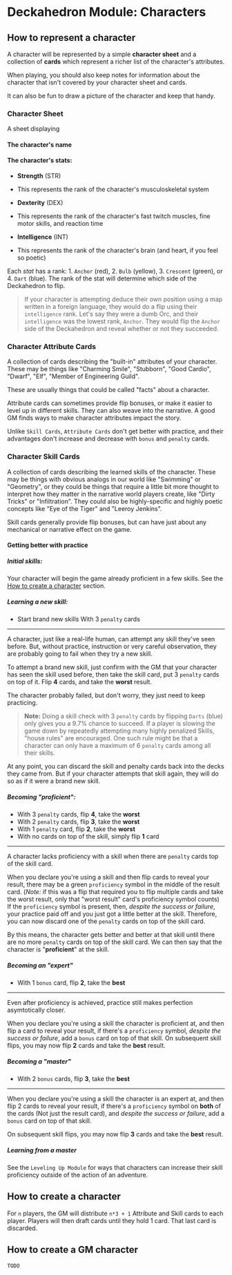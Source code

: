 # Deckahedron Module: Characters


## How to represent a character

A character will be represented by a simple **character sheet** and a
collection of **cards** which represent a richer list of the character's
attributes.

When playing, you should also keep notes for information
about the character that isn't covered by your character sheet and cards.

It can also be fun to draw a picture of the character and keep that handy.

### Character Sheet

A sheet displaying

#### The character's **name**
#### The character's **stats**:
  * **Strength** (STR)
   - This represents the rank of the character's musculoskeletal system
  * **Dexterity** (DEX)
   - This represents the rank of the character's fast twitch muscles, fine motor skills, and reaction time
  * **Intelligence** (INT)
   - This represents the rank of the character's brain (and heart, if you feel so poetic)

Each *stat* has a rank: 1. `Anchor` (red), 2. `Bulb` (yellow),
3. `Crescent` (green), or 4. `Dart` (blue).
The rank of the stat will determine which side of the Deckahedron to flip.

> If your character is attempting deduce their own position using a
> map written in a foreign language, they would do a flip using
> their `intelligence` rank.  Let's say they were a dumb Orc, and their
> `intelligence` was the lowest rank, `Anchor`. They would flip the `Anchor`
> side of the Deckahedron and reveal whether or not they succeeded.

### Character Attribute Cards

A collection of cards describing the "built-in" attributes of your character.
These may be things like "Charming Smile", "Stubborn", "Good Cardio",
"Dwarf", "Elf", "Member of Engineering Guild".

These are usually things that could be called "facts" about a character.

Attribute cards can sometimes provide flip bonuses, or make it easier to
level up in different skills.  They can also weave into the narrative. A
good GM finds ways to make character attributes impact the story.

Unlike `Skill Cards`, `Attribute Cards` don't get better with practice,
and their advantages don't increase and decrease with `bonus` and `penalty`
cards.

### Character Skill Cards

A collection of cards describing the learned skills of the character.
These may be things with obvious analogs in our world like "Swimming" or
"Geometry", or they could be things that require a little bit more
thought to interpret how they matter in the narrative world players create,
like "Dirty Tricks" or "Infiltration". They could also be highly-specific
and highly poetic concepts like "Eye of the Tiger" and "Leeroy Jenkins".

Skill cards generally provide flip bonuses, but can have just about any
mechanical or narrative effect on the game.

#### Getting better with practice

##### Initial skills:

Your character will begin the game already proficient in a few
skills.  See the [How to create a character](#how-to-create-a-character)
section.

##### Learning a new skill:

 * Start brand new skills With 3 `penalty` cards

---

A character, just like a real-life human, can attempt any skill they've
seen before. But, without practice, instruction or very careful observation,
they are probably going to fail when they try a new skill.

To attempt a brand new skill, just confirm with the GM that your character has
seen the skill used before, then take the skill card, put 3 `penalty` cards on
top of it. Flip **4** cards, and take the **worst** result.

The character probably failed, but don't worry, they just need to keep
practicing.

> **Note:** Doing a skill check with 3 `penalty` cards by flipping `Darts`
> (blue) only gives you a 9.7% chance to succeed.  If a player is slowing
> the game down by repeatedly attempting many highly penalized Skills,
> "house rules" are encouraged.  One such rule might be that a character
> can only have a maximum of 6 `penalty` cards among all their skills.

At any point, you can discard the skill and penalty cards back into the decks
they came from. But if your character attempts that skill again, they will
do so as if it were a brand new skill.

##### Becoming "proficient":

 * With 3 `penalty` cards, flip **4**, take the **worst**
 * With 2 `penalty` cards, flip **3**, take the **worst**
 * With 1 `penalty` card, flip **2**, take the **worst**
 * With no cards on top of the skill, simply flip **1** card

---

A character lacks proficiency with a skill when there are `penalty` cards
top of the skill card.

When you declare you're using a skill and then flip cards to reveal your
result, there may be a green `proficiency` symbol in the middle of the 
result card.
(*Note:* if this was a flip that required you to flip multiple cards and
take the worst result, only that "worst result" card's proficiency symbol
counts)
If the `proficiency` symbol is present, then, *despite the success or
failure*, your practice paid off and you just got a little better at the
skill.
Therefore, you can now discard one of the `penalty` cards on top of the
skill card.

By this means, the character gets better and better at that skill until
there are no more `penalty` cards on top of the skill card.  We can then
say that the character is "**proficient**" at the skill.

##### Becoming an "expert"

 * With 1 `bonus` card, flip **2**, take the **best**

---

Even after proficiency is achieved, practice still makes perfection
asymtotically closer.

When you declare you're using a skill the character is proficient at,
and then flip a card to reveal your result, if there's a `proficiency`
symbol, *despite the success or failure*, add a `bonus` card on top
of that skill.
On subsequent skill flips, you may now flip **2** cards and take the
**best** result.

##### Becoming a "master"

 * With 2 `bonus` cards, flip **3**, take the **best**

---

When you declare you're using a skill the character is an expert at,
and then flip 2 cards to reveal your result, if there's a `proficiency`
symbol on **both** of the cards (Not just the result card), and *despite
the success or failure*, add a `bonus` card on top of that skill.

On subsequent skill flips, you may now flip **3** cards and take the
**best** result.


##### Learning from a master

See the `Leveling Up Module` for ways that characters can increase
their skill proficiency outside of the action of an adventure.

## How to create a character

For `n` players, the GM will distribute `n*3 + 1` Attribute and Skill
cards to each player. Players will then draft cards until they hold 1
card.  That last card is discarded.

## How to create a GM character

`TODO`
